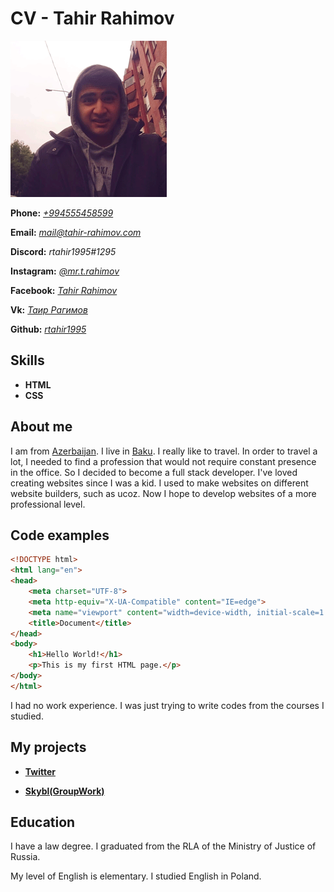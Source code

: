 # CV - Tahir Rahimov

![Моя фотография. P.S. лучше не нашлось =)](/assets/img/cv_photo.png)

__Phone:__ *[+994555458599](tel:+99455458599)*

__Email:__ *[mail@tahir-rahimov.com](mailto:mail@tahir-rahimov.com)*

__Discord:__ *rtahir1995#1295*

__Instagram:__ *[@mr.t.rahimov](https://www.instagram.com/mr.t.rahimov/)*

__Facebook:__ *[Tahir Rahimov](https://www.facebook.com/mr.T.Rahimov/)*

__Vk:__ *[Таир Рагимов](https://vk.com/mr.t.rahimov)*

__Github:__ *[rtahir1995](https://github.com/rtahir1995/)*

## Skills 
* __HTML__ 
* __CSS__ 

## About me

I am from [Azerbaijan](https://en.wikipedia.org/wiki/Azerbaijan). I live in [Baku](https://en.wikipedia.org/wiki/Baku). I really like to travel. In order to travel a lot, I needed to find a profession that would not require constant presence in the office. So I decided to become a full stack developer.  I've loved creating websites since I was a kid. I used to make websites on different website builders, such as ucoz. Now I hope to develop websites of a more professional level.

## Code examples

```html
<!DOCTYPE html>
<html lang="en">
<head>
    <meta charset="UTF-8">
    <meta http-equiv="X-UA-Compatible" content="IE=edge">
    <meta name="viewport" content="width=device-width, initial-scale=1.0">
    <title>Document</title>
</head>
<body>
    <h1>Hello World!</h1>
    <p>This is my first HTML page.</p>
</body>
</html>
```
I had no work experience. I was just trying to write codes from the courses I studied.

## My projects

* __[Twitter](https://rtahir1995.github.io/twitter/)__

* __[Skybl(GroupWork)](https://rtahir1995.github.io/skybl/)__

## Education

I have a law degree. I graduated from the RLA of the Ministry of Justice of Russia.

My level of English is elementary. I studied English in Poland.
